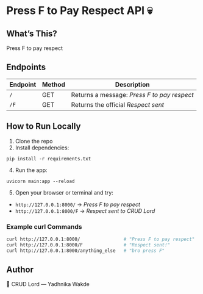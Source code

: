 # Press F to Pay Respect API 💀

## What’s This?
Press F to pay respect

## Endpoints

| Endpoint | Method | Description                              |
| -------- | ------ | -------------------------------------  |
| `/`      | GET    | Returns a message: *Press F to pay respect* |
| `/F`     | GET    | Returns the official *Respect sent*  |


## How to Run Locally
1. Clone the repo
2. Install dependencies:
```
pip install -r requirements.txt
```
4. Run the app:
```
uvicorn main:app --reload
```
5. Open your browser or terminal and try:

- `http://127.0.0.1:8000/` → *Press F to pay respect*  
- `http://127.0.0.1:8000/F` → *Respect sent to CRUD Lord*

### Example curl Commands

```bash
curl http://127.0.0.1:8000/                # "Press F to pay respect"
curl http://127.0.0.1:8000/F               # "Respect sent!"
curl http://127.0.0.1:8000/anything_else   # "bro press F"
```

## Author
👑 CRUD Lord — Yadhnika Wakde
